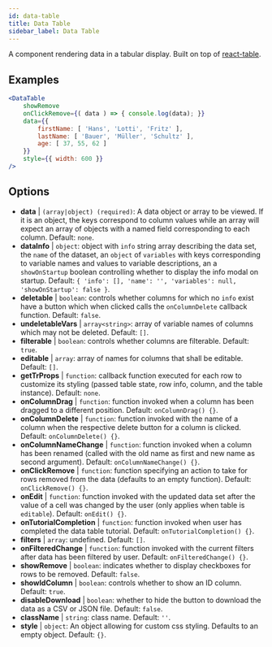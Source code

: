 ```yaml
---
id: data-table 
title: Data Table
sidebar_label: Data Table
---
```


A component rendering data in a tabular display. Built on top of [react-table](https://react-table.js.org/).

## Examples

```jsx live
<DataTable
    showRemove
    onClickRemove={( data ) => { console.log(data); }}
    data={{ 
        firstName: [ 'Hans', 'Lotti', 'Fritz' ], 
        lastName: [ 'Bauer', 'Müller', 'Schultz' ],
        age: [ 37, 55, 62 ]
    }}
    style={{ width: 600 }}
/>
```

## Options

* __data__ | `(array|object) (required)`: A data object or array to be viewed. If it is an object, the keys correspond to column values while an array will expect an array of objects with a named field corresponding to each column. Default: `none`.
* __dataInfo__ | `object`: object with `info` string array describing the data set, the `name` of the dataset, an `object` of `variables` with keys corresponding to variable names and values to variable descriptions, an a `showOnStartup` boolean controlling whether to display the info modal on startup. Default: `{
  'info': [],
  'name': '',
  'variables': null,
  'showOnStartup': false
}`.
* __deletable__ | `boolean`: controls whether columns for which no `info` exist have a button which when clicked calls the `onColumnDelete` callback function. Default: `false`.
* __undeletableVars__ | `array<string>`: array of variable names of columns which may not be deleted. Default: `[]`.
* __filterable__ | `boolean`: controls whether columns are filterable. Default: `true`.
* __editable__ | `array`: array of names for columns that shall be editable. Default: `[]`.
* __getTrProps__ | `function`: callback function executed for each row to customize its styling (passed table state, row info,
column, and the table instance). Default: `none`.
* __onColumnDrag__ | `function`: function invoked when a column has been dragged to a different position. Default: `onColumnDrag() {}`.
* __onColumnDelete__ | `function`: function invoked with the name of a column when the respective delete button for a column is clicked. Default: `onColumnDelete() {}`.
* __onColumnNameChange__ | `function`: function invoked when a column has been renamed (called with the old name as first and new name as second argument). Default: `onColumnNameChange() {}`.
* __onClickRemove__ | `function`: function specifying an action to take for rows removed from the data (defaults to an empty function). Default: `onClickRemove() {}`.
* __onEdit__ | `function`: function invoked with the updated data set after the value of a cell was changed by the user (only applies when table is `editable`). Default: `onEdit() {}`.
* __onTutorialCompletion__ | `function`: function invoked when user has completed the data table tutorial. Default: `onTutorialCompletion() {}`.
* __filters__ | `array`: undefined. Default: `[]`.
* __onFilteredChange__ | `function`: function invoked with the current filters after data has been filtered by user. Default: `onFilteredChange() {}`.
* __showRemove__ | `boolean`: indicates whether to display checkboxes for rows to be removed. Default: `false`.
* __showIdColumn__ | `boolean`: controls whether to show an ID column. Default: `true`.
* __disableDownload__ | `boolean`: whether to hide the button to download the data as a CSV or JSON file. Default: `false`.
* __className__ | `string`: class name. Default: `''`.
* __style__ | `object`: An object allowing for custom css styling. Defaults to an empty object. Default: `{}`.
